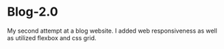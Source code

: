 # Blog-2.0
 My second attempt at a blog website. I added web responsiveness as well as utilized flexbox and css grid.
